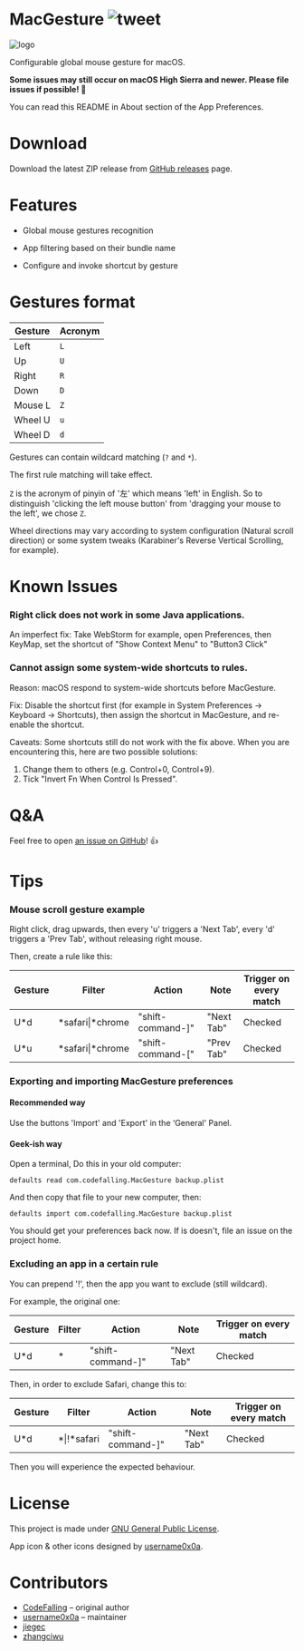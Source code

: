 # MacGesture ![tweet](https://img.shields.io/twitter/url/https/github.com/username0x0a/MacGesture.svg?style=social)

![logo](https://raw.githubusercontent.com/username0x0a/MacGesture/2020-update/logo.png)

Configurable global mouse gesture for macOS.

**Some issues may still occur on macOS High Sierra and newer. Please file issues if possible! 🙌**

You can read this README in About section of the App Preferences.

# Download

Download the latest ZIP release from [GitHub releases](https://github.com/username0x0a/MacGesture/releases) page.

# Features

- Global mouse gestures recognition

- App filtering based on their bundle name

- Configure and invoke shortcut by gesture

# Gestures format

| Gesture | Acronym |
| ------- | ------- |
| Left    | `L`     |
| Up      | `U`     |
| Right   | `R`     |
| Down    | `D`     |
| Mouse L | `Z`     |
| Wheel U | `u`     |
| Wheel D | `d`     |

Gestures can contain wildcard matching (`?` and `*`).

The first rule matching will take effect.

`Z` is the acronym of pinyin of '左' which means 'left' in English. So to distinguish 'clicking the left mouse button' from 'dragging your mouse to the left', we chose `Z`.

Wheel directions may vary according to system configuration (Natural scroll direction) or some system tweaks (Karabiner's Reverse Vertical Scrolling, for example).

# Known Issues

### Right click does not work in some Java applications.

An imperfect fix:
Take WebStorm for example, open Preferences, then KeyMap, set the shortcut of "Show Context Menu" to "Button3 Click"

### Cannot assign some system-wide shortcuts to rules.

Reason:
macOS respond to system-wide shortcuts before MacGesture.

Fix:
Disable the shortcut first (for example in System Preferences → Keyboard → Shortcuts), then assign the shortcut in MacGesture, and re-enable the shortcut.

Caveats:
Some shortcuts still do not work with the fix above. When you are encountering this, here are two possible solutions:
1. Change them to others (e.g. Control+0, Control+9).
2. Tick "Invert Fn When Control Is Pressed".

# Q&A

Feel free to open [an issue on GitHub](https://github.com/username0x0a/MacGesture/issues)! 👍

# Tips

### Mouse scroll gesture example

Right click, drag upwards, then every 'u' triggers a 'Next Tab', every 'd' triggers a 'Prev Tab', without releasing right mouse.

Then, create a rule like this:

| Gesture | Filter             | Action             | Note       | Trigger on every match |
| ------- | ------------------ | ------------------ | ---------- | ---------------------- |
| U*d     | \*safari\|\*chrome | "shift-command-\]" | "Next Tab" | Checked                |
| U*u     | \*safari\|\*chrome | "shift-command-\[" | "Prev Tab" | Checked                |

### Exporting and importing MacGesture preferences

#### Recommended way

Use the buttons 'Import' and 'Export' in the ‘General' Panel.

#### Geek-ish way

Open a terminal, Do this in your old computer:

``` shell
defaults read com.codefalling.MacGesture backup.plist
```

And then copy that file to your new computer, then:

``` shell
defaults import com.codefalling.MacGesture backup.plist
```

You should get your preferences back now. If is doesn't, file an issue on the project home.

### Excluding an app in a certain rule

You can prepend '!', then the app you want to exclude (still wildcard).

For example, the original one:

| Gesture | Filter | Action             | Note       | Trigger on every match |
| ------- | ------ | ------------------ | ---------- | ---------------------- |
| U*d     | \*     | "shift-command-\]" | "Next Tab" | Checked                |

Then, in order to exclude Safari, change this to:

| Gesture | Filter       | Action             | Note       | Trigger on every match |
| ------- | ------------ | ------------------ | ---------- | ---------------------- |
| U*d     | \*\|!*safari | "shift-command-\]" | "Next Tab" | Checked                |

Then you will experience the expected behaviour.

# License

This project is made under [GNU General Public License](https://en.wikipedia.org/wiki/GNU_General_Public_License).

App icon & other icons designed by [username0x0a](https://github.com/username0x0a).

# Contributors

- [CodeFalling](https://github.com/codefalling) – original author
- [username0x0a](https://github.com/username0x0a) – maintainer
- [jiegec](https://github.com/jiegec)
- [zhangciwu](https://github.com/zhangciwu)
